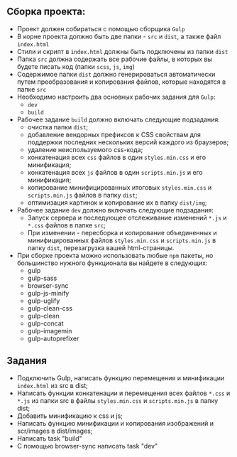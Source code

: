 ## Сборка проекта:
- Проект должен собираться с помощью сборщика `Gulp`
- В корне проекта должно быть две папки - `src` и `dist`, а также файл `index.html`
- Стили и скрипт в `index.html` должны быть подключены из папки `dist`
- Папка `src` должна содержать все рабочие файлы, в которых вы будете писать код (папки `scss`, `js`, `img`)
- Содержимое папки `dist` должно генерироваться автоматически путем преобразования и копирования файлов, которые находятся в папке `src`
- Необходимо настроить два основных рабочих задания для `Gulp`:
    - `dev`
    - `build`
- Рабочее задание `build` должно включать следующие подзадания:
    - очистка папки `dist`;
    - добавление вендорных префиксов к CSS свойствам для поддержки последних нескольких версий каждого из браузеров;
    - удаление неиспользуемого css-кода;
    - конкатенация всех `css` файлов в один `styles.min.css` и его минификация;
    - конкатенация всех `js` файлов в один `scripts.min.js` и его минификация;
    - копирование минифицированных итоговых `styles.min.css` и `scripts.min.js` файлов в папку `dist`;
    - оптимизация картинок и копирование их в папку `dist/img`;
- Рабочее задание `dev` должно включать следующие подзадания:
    - Запуск сервера и последующее отслеживание изменений `*.js` и `*.css` файлов в папке `src`;
    - При изменении - пересборка и копирование объединенных и минифицированных файлов `styles.min.css` и `scripts.min.js` в папку `dist`, перезагрузка вашей html-страницы.
- При сборке проекта можно использовать любые `npm` пакеты, но большинство нужного функционала вы найдете в следующих:
    - gulp
    - gulp-sass
    - browser-sync
    - gulp-js-minify
    - gulp-uglify
    - gulp-clean-css
    - gulp-clean
    - gulp-concat
    - gulp-imagemin
    - gulp-autoprefixer


## Задания

* Подключить Gulp, написать функцию перемещения и минификации ```index.html``` из src в dist;
* Написать функции конкатенации и перемещения всех файлов ```*.css``` и ```*.js``` из папки src в файлы ```styles.min.css``` и ```scripts.min.js``` в папку dist;
* Добавить минификацию к сss и js;
* Написать функцию минификации и копирования изображений и scr/images в dist/images;
* Написать task "build"
* С помощью browser-sync написать task "dev"

